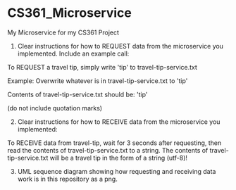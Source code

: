 # CS361_Microservice
My Microservice for my CS361 Project

1. Clear instructions for how to REQUEST data from the microservice you implemented. Include an example call:

  To REQUEST a travel tip, simply write 'tip' to travel-tip-service.txt
  
  Example:
  Overwrite whatever is in travel-tip-service.txt to 'tip'
  
  Contents of travel-tip-service.txt should be: 'tip'
  
  (do not include quotation marks)

2. Clear instructions for how to RECEIVE data from the microservice you implemented:

  To RECEIVE data from travel-tip, wait for 3 seconds after requesting, then read the contents of travel-tip-service.txt to a string.
  The contents of travel-tip-service.txt will be a travel tip in the form of a string (utf-8)!

3. UML sequence diagram showing how requesting and receiving data work is in this repository as a png.
